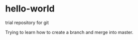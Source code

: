 # hello-world
trial repository for git

Trying to learn how to create a branch and merge into master.
